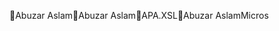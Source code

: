 Abuzar Aslam                                          A b u z a r   A s l a m        \ A P A . X S L                A b u z a r   A s l a m       M i c r o s 